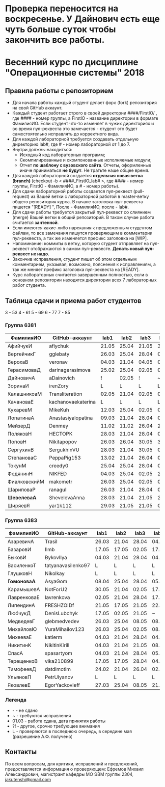 # Проверка переносится на воскресенье. У Дайнович есть еще чуть больше суток чтобы закончить все работы.

# Весенний курс по дисциплине "Операционные системы" 2018

## Правила работы с репозиторием

- Для начала работы каждый студент делает форк (fork) репозитория на свой GitHub аккаунт.
- Каждый студент работает строго в своей директории ####/FirstIO/ , где #### - номер группы, а FirstIO - название директории в формате ФамилияИО. Если студент что-то изменяет в чужих директориях и во время пул-реквеста это замечается - студент это будет самостоятельно исправлять до корректного вида.
- Для каждой лабораторной требуется создавать отдельную директорию lab#, где # - номер лабораторной от 1 до 7.
- Внутри должны находиться:
    * Исходный код лабораторных программ;
    * Скомпилированные и скомпонованные исполняемые модули;
    * Отчет **по шаблону с вузовского сайта**. Отчеты, оформленные иначе приниматься **не будут**. Не тратьте наше общее время.
- Для каждой лабораторной создается **отдельная новая ветка (branch)** (checkout -b < ####\_FirstIO\_lab# >, где #### - номер группы, FirstIO - ФамилияИО, а # - номер работы).
- Для сдачи лабораторной работы создается пул-реквест (pull-request) из Вашей ветки с лабораторной работой в master-ветку общего репозитория курса. В начале заголовка пул-реквеста пишется "[READY] ", После - ФамилияИО, после - lab#.
- Для сдачи работы требуется закрытый пул-реквест со слиянием (merge) Вашей ветки в общий репозиторий. В таком случае работа считается **зачтенной**.
- Если имеются какие-либо нарекания к предложенным студентом файлам, то все замечания пишутся проверяющим в комментарии пул-реквеста, а так же изменяется префикс заголовка на [WIP].
- Напоминание: коммиты в ветку, которую студент отправляет на пул-реквест отображаются в самом пул-реквесте. **Делать новый пул-реквест не надо.**
- Закончив исправления, студент пишет об этом отдельным комментарием, указывая, возможно, пояснения к исправлениям, а так же меняет префикс заголовка пул-реквеста на [READY].
- Курс лабораторных считается завершенным полностью, если в основном репозитории находятся директории всех 7 лабораторных работ студента.


## Таблица сдачи и приема работ студентов

3 - 53 4 - 61 5 - 69 6 - 77 7 - 85

### Группа 6381

| ФамилияИО     | GitHub-аккаунт     | lab1  | lab2  | lab3  | lab4  | lab5  | lab6  | lab7  |
| ------------- | ------------------ | ----- | ----- | ----- | ----- | ----- | ----- | ----- |
| АфийчукИ      | afiychuk           | 21.05 | 25.04 | 21.05 | 30.05 | 04.05 |   -   | 30.05 |
| ВергейчикГ    | gglebaty           | 26.03 | 25.04 | 28.04 | 03.05 | 22.05 | 30.05 | 05.06 |
| ВерохаВ       | veronav            | 04.03 | 21.04 | 04.05 | 08.05 | 22.05 | 05.06 | 30.05 |
| ГерасимоваД   | darinagerasimova   | 25.02 | 25.04 | 02.05 | 02.05 | 10.05 | 30.05 | 30.05 |
| ДайновичА     | aDainovich         |   !   | 02.05 |   !   |   ~   | 30.05 |   -   |   -   |
| ЗоринаИ       | irenZory           |   L   |   L   |   L   |   L   |   L   |   L   |   L   |
| КалашниковМ   | Transliteration    | 02.05 | 21.04 | 02.05 | 04.05 | 08.05 | 05.06 | 30.05 |
| КачановаЕ     | kachanovaekaterina |   L   |   L   |   L   |   L   |   L   |   L   |   L   |
| КухаревМ      | MikeKuh            | 12.03 | 25.04 | 02.05 | 08.05 | 22.05 | 05.06 | 30.05 |
| ЛопатинаА     | Anastasiyalopatina | 09.03 | 21.04 | 28.04 | 02.05 | 08.05 | 30.05 | 30.05 |
| МейзерД       | Denmey             | 11.02 | 11.02 | 26.04 | 26.04 | 26.04 | 26.04 | 30.05 |
| ПоляковН      | HECTOPK            | 28.03 | 21.04 | 28.04 | 04.05 | 05.05 | 05.06 | 30.05 |
| ПоповН        | Nikitapopov        | 26.03 | 26.04 | 30.05 | 30.05 | 05.05 | 05.06 | 30.05 |
| СергухинВ     | SergukhinVU        | 28.03 | 21.04 | 30.05 | 08.05 | 08.05 |   -   | 30.05 |
| СтепановаС    | PeppaPig153        | 13.02 | 21.04 | 26.04 | 02.05 | 05.05 | 30.05 | 30.05 |
| ТокунМ        | creedy0            | 25.04 | 25.04 | 28.04 | 04.05 | 30.05 | 30.05 | 30.05 |
| ФедянинН      | NIKFED             | 04.03 | 25.04 | 02.05 | 21.05 | 22.05 | 30.05 | 30.05 |
| ФиалковскийМ  | makometr           | 26.03 | 25.04 | 02.05 | 08.05 | 05.05 | 05.06 | 30.05 |
| ШариповаР     | ranagul            | 26.03 | 21.04 | 28.04 | 03.05 | 30.05 | 30.05 | 30.05 |
| **ШевелеваА** | ShevelevaAnna      | 28.03 | 21.04 | 21.05 | 21.05 | 22.05 | 30.05 | 30.05 |
| ШиряевЯ       | yar1k112           | 29.03 | 21.05 | 21.05 | 04.05 | 05.05 |   -   | 30.05 |

### Группа 6383

| ФамилияИО     | GitHub-аккаунт     | lab1  | lab2  | lab3  | lab4  | lab5  | lab6  | lab7  |
| ------------- | ------------------ | ----- | ----- | ----- | ----- | ----- | ----- | ----- |
| АзаревичА     | Trasil             | 26.03 | 21.04 | 28.04 | 04.05 | 05.05 | 30.05 | 30.05 |
| БазаровИ      | Ilmb               | 17.05 | 17.05 | 02.05 | 17.05 | 30.05 | 30.05 | 30.05 |
| БыковИ        | BykovIlya          | 04.03 | 21.04 | 28.04 | 04.05 | 05.05 | 30.05 | 30.05 |
| ВасиленкоТ    | tatyanavasilenko97 |   L   |   L   |   L   |   L   |   L   |   L   |   L   |
| ГлушковН      | Nikolkay           |   L   |   L   |   L   |   L   |   L   |   L   |   L   |
| **ГомоноваА** | AsyaGom            | 08.04 | 25.04 | 28.04 | 05.05 | 08.05 | 30.05 | 30.05 |
| КарамышевА    | NotForU2           | 30.05 | 21.04 | 02.05 | 17.05 | 30.05 | 30.05 | 30.05 |
| ЛавренковаЕ   | lavrenkova         | 02.05 | 21.04 | 28.04 | 17.05 | 22.05 | 05.06 | 30.05 |
| ЛипендинА     | FRESHZOIDf         | 21.05 | 17.05 | 21.05 | 22.05 | 30.05 |   L   | 30.05 |
| ЛюбчукД       | DenisLubchyk       | 17.05 | 02.05 | 21.05 |   ~   | 30.05 | 30.05 | 30.05 |
| МедведевГ     | glebmedvedev       | 26.03 | 25.04 | 08.05 | 08.05 | 30.05 | 30.05 | 30.05 |
| МихайловЮ     | YuraMihailov123    | 26.03 | 25.04 | 02.05 | 08.05 | 22.05 | 30.05 | 30.05 |
| МихееваЕ      | katierm            | 04.03 | 21.04 | 28.04 | 04.05 | 08.05 | 30.05 | 30.05 |
| НикитинК      | NikitinKirill      | 04.03 | 21.04 | 21.05 | 08.05 | 30.05 | 30.05 | 30.05 |
| СпасА         | spasartyom         | 04.03 | 21.04 | 28.04 | 05.05 | 08.05 | 30.05 | 30.05 |
| ТерещенкоВ    | vika210899         | 17.05 | 17.05 | 28.04 | 04.05 | 31.05 | 30.05 | 30.05 |
| ТимофеевД     | datdimotim         | 24.02 | 21.04 | 26.04 | 02.05 | 05.05 | 30.05 | 30.05 |
| УльяновП      | PetrUlyanov        |   L   |   L   |   L   |   L   |   L   |   L   |   L   |
| ЯковлевЕ      | EgorYackovleff     | 27.03 | 25.04 | 08.05 | 21.05 | 30.05 | 30.05 | 30.05 |

### Легенда

- \- - не сдано
- ~ - требуются исправления
- 01.03 - работа сдана, дата принятия работы
- ?! - другое, срочно требующее внимания
- L - проверяются в последнюю очередь, в середине мая (разрешение А.Ф. получено)

## Контакты

По всем вопросам, для критики, исправлений и предложений, предоставляется информация о проверяющем: Ефремов Михаил Александрович, магистрант кафедры МО ЭВМ группы 2304, jakutenshi@gmail.com
